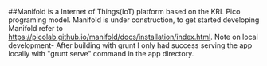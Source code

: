 
##Manifold is a Internet of Things(IoT) platform based on the KRL Pico programing model. 
Manifold is under construction, to get started developing Manifold refer to https://picolab.github.io/manifold/docs/installation/index.html.
Note on local development- 
  After building with grunt I only had success serving the app locally with "grunt serve" command in the app directory.
